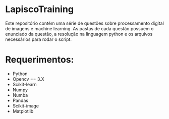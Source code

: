 # LapiscoTraining

Este repositório contém uma série de questões sobre processamento digital de imagens e machine learning. As pastas de cada questão possuem o enunciado da questão, a resolução na linguagem python e os arquivos necessários para rodar o script.

# Requerimentos:
- Python
- Opencv == 3.X
- Scikit-learn
- Numpy
- Numba
- Pandas
- Scikit-image
- Matplotlib

